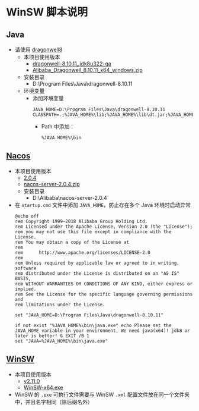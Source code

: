 # WinSW 脚本说明

## Java

- 请使用 [dragonwell8](https://github.com/alibaba/dragonwell8)
    - 本项目使用版本
        - [dragonwell-8.10.11_jdk8u322-ga](https://github.com/alibaba/dragonwell8/releases/tag/dragonwell-8.10.11_jdk8u322-ga)
        - [Alibaba_Dragonwell_8.10.11_x64_windows.zip](https://github.com/alibaba/dragonwell8/releases/download/dragonwell-8.10.11_jdk8u322-ga/Alibaba_Dragonwell_8.10.11_x64_windows.zip)
    - 安装目录
        - D:\Program Files\Java\dragonwell-8.10.11
    - 环境变量
        - 添加环境变量
          ```
          JAVA_HOME=D:\Program Files\Java\dragonwell-8.10.11
          CLASSPATH=.;%JAVA_HOME%\lib;%JAVA_HOME%\lib\dt.jar;%JAVA_HOME%\lib\tools.jar
          ```
            - Path 中添加：
                ```
                %JAVA_HOME%\bin
                ```

## [Nacos](https://github.com/alibaba/nacos)

- 本项目使用版本
    - [2.0.4](https://github.com/alibaba/nacos/releases/tag/2.0.4)
    - [nacos-server-2.0.4.zip](https://github.com/alibaba/nacos/releases/download/2.0.4/nacos-server-2.0.4.zip)
    - 安装目录
        - D:\Alibaba\nacos-server-2.0.4
- 在 `startup.cmd` 文件中添加 `JAVA_HOME`，防止存在多个 Java 环境时启动异常
    ```shell
    @echo off
    rem Copyright 1999-2018 Alibaba Group Holding Ltd.
    rem Licensed under the Apache License, Version 2.0 (the "License");
    rem you may not use this file except in compliance with the License.
    rem You may obtain a copy of the License at
    rem
    rem      http://www.apache.org/licenses/LICENSE-2.0
    rem
    rem Unless required by applicable law or agreed to in writing, software
    rem distributed under the License is distributed on an "AS IS" BASIS,
    rem WITHOUT WARRANTIES OR CONDITIONS OF ANY KIND, either express or implied.
    rem See the License for the specific language governing permissions and
    rem limitations under the License.
  
    set "JAVA_HOME=D:\Program Files\Java\dragonwell-8.10.11"
    
    if not exist "%JAVA_HOME%\bin\java.exe" echo Please set the JAVA_HOME variable in your environment, We need java(x64)! jdk8 or later is better! & EXIT /B 1
    set "JAVA=%JAVA_HOME%\bin\java.exe"
    ```

## [WinSW](https://github.com/winsw/winsw)

- 本项目使用版本
    - [v2.11.0](https://github.com/winsw/winsw/releases/tag/v2.11.0)
    - [WinSW-x64.exe](https://github.com/winsw/winsw/releases/download/v2.11.0/WinSW-x64.exe)
- WinSW 的 `.exe` 可执行文件需要与 WinSW `.xml` 配置文件放在同一个文件夹中，并且名字相同（除后缀名外）
